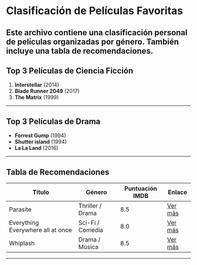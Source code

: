 #  Clasificación de Películas Favoritas

Este archivo contiene una clasificación personal de películas organizadas por género. También incluye una tabla de recomendaciones.
---

##  Top 3 Películas de Ciencia Ficción

1. **Interstellar** (2014)
2. **Blade Runner 2049** (2017)
3. **The Matrix** (1999)

---

##  Top 3 Películas de Drama

- **Forrest Gump** (1994)
- **Shutter island** (1994)
- **La La Land** (2016)

---

##  Tabla de Recomendaciones

| Título                    | Género            | Puntuación IMDB | Enlace                     |
|--------------------------|-------------------|------------------|----------------------------|
| Parasite                 | Thriller / Drama  | 8.5              | [Ver más](https://www.imdb.com/title/tt6751668/) |
| Everything Everywhere all at once | Sci-Fi / Comedia  | 8.0              | [Ver más](https://www.imdb.com/title/tt6710474/) |
| Whiplash                 | Drama / Música    | 8.5              | [Ver más](https://www.imdb.com/title/tt2582802/) |

---